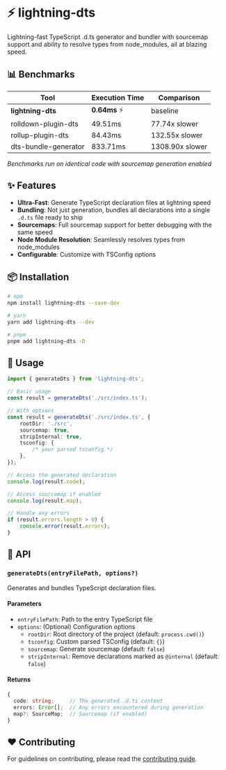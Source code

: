 # ⚡️ lightning-dts

Lightning-fast TypeScript .d.ts generator and bundler with sourcemap support and ability to resolve types from node_modules, all at blazing speed.

## 📊 Benchmarks

| Tool                 | Execution Time | Comparison      |
| -------------------- | -------------- | --------------- |
| **lightning-dts**    | **0.64ms** ⚡️ | baseline        |
| rolldown-plugin-dts  | 49.51ms        | 77.74x slower   |
| rollup-plugin-dts    | 84.43ms        | 132.55x slower  |
| dts-bundle-generator | 833.71ms       | 1308.90x slower |

_Benchmarks run on identical code with sourcemap generation enabled_

## ✨ Features

- **Ultra-Fast**: Generate TypeScript declaration files at lightning speed
- **Bundling**: Not just generation, bundles all declarations into a single `.d.ts` file ready to ship
- **Sourcemaps**: Full sourcemap support for better debugging with the same speed
- **Node Module Resolution**: Seamlessly resolves types from node_modules
- **Configurable**: Customize with TSConfig options

## 📦 Installation

```bash
# npm
npm install lightning-dts --save-dev

# yarn
yarn add lightning-dts --dev

# pnpm
pnpm add lightning-dts -D
```

## 🚀 Usage

```typescript
import { generateDts } from 'lightning-dts';

// Basic usage
const result = generateDts('./src/index.ts');

// With options
const result = generateDts('./src/index.ts', {
	rootDir: './src',
	sourcemap: true,
	stripInternal: true,
	tsconfig: {
		/* your parsed tsconfig */
	},
});

// Access the generated declaration
console.log(result.code);

// Access sourcemap if enabled
console.log(result.map);

// Handle any errors
if (result.errors.length > 0) {
	console.error(result.errors);
}
```

## 🔧 API

### `generateDts(entryFilePath, options?)`

Generates and bundles TypeScript declaration files.

#### Parameters

- `entryFilePath`: Path to the entry TypeScript file
- `options`: (Optional) Configuration options
  - `rootDir`: Root directory of the project (default: `process.cwd()`)
  - `tsconfig`: Custom parsed TSConfig (default: `{}`)
  - `sourcemap`: Generate sourcemap (default: `false`)
  - `stripInternal`: Remove declarations marked as `@internal` (default: `false`)

#### Returns

```typescript
{
  code: string;     // The generated .d.ts content
  errors: Error[];  // Any errors encountered during generation
  map?: SourceMap;  // Sourcemap (if enabled)
}
```

## ❤️ Contributing

For guidelines on contributing, please read the [contributing guide](../../CONTRIBUTING.md).
